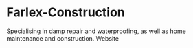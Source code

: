 # Farlex-Construction
Specialising in damp repair and waterproofing, as well as home maintenance and construction. Website
